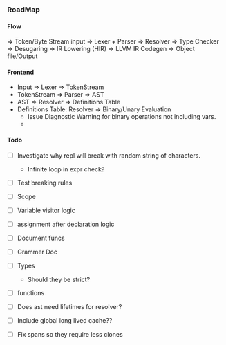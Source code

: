 ### RoadMap

#### Flow
=> Token/Byte Stream input
=> Lexer + Parser
=> Resolver
=> Type Checker
=> Desugaring
=> IR Lowering (HIR)
=> LLVM IR Codegen
=> Object file/Output

#### Frontend
- Input => Lexer => TokenStream
- TokenStream => Parser => AST
- AST => Resolver => Definitions Table
- Definitions Table: Resolver => Binary/Unary Evaluation
    - Issue Diagnostic Warning for binary operations not including vars.
    - 


#### Todo
- [ ] Investigate why repl will break with random string of characters.
    - Infinite loop in expr check?
- [ ] Test breaking rules
- [ ] Scope
- [ ] Variable visitor logic
- [ ] assignment after declaration logic
- [ ] Document funcs
- [ ] Grammer Doc
- [ ] Types
    - Should they be strict?
- [ ] functions


- [ ] Does ast need lifetimes for resolver?

- [ ] Include global long lived cache??

- [ ] Fix spans so they require less clones
